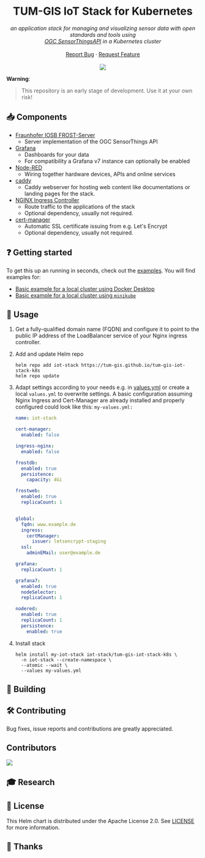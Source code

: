 <h1 align="center">TUM-GIS IoT Stack for Kubernetes</h1>

<p align="center">
    <em>an application stack for managing and visualizing sensor data with open standards and tools using <br/><a title="Open Geospatial Consortium Homepage" href="https://www.ogc.org/standards/sensorthings">OGC SensorThingsAPI</a> in a Kubernetes cluster</em>
    <br />
    <br />
    <a href="https://github.com/tum-gis/tum-gis-iot-stack-k8s/issues">Report Bug</a>
    ·
    <a href="https://github.com/tum-gis/tum-gis-iot-stack-k8s/issues">Request Feature</a>
    <br />
    <br />
    <a href="https://github.com/tum-gis/tum-gis-iot-stack-k8s/releases" title="Latest release">
    <img src="https://img.shields.io/github/v/release/tum-gis/tum-gis-iot-stack-k8s?sort=semver">
  </a>
</p>

**Warning**:
> This repository is an early stage of development. Use it at your own risk!

## :inbox_tray: Components

* [Fraunhofer IOSB FROST-Server](https://github.com/FraunhoferIOSB/FROST-Server)
  * Server implementation of the OGC SensorThings API
* [Grafana](https://grafana.com/)
  * Dashboards for your data
  * For compatibility a Grafana v7 instance can optionally be enabled
* [Node-RED](https://nodered.org/)
  * Wiring together hardware devices, APIs and online services
* [caddy](https://caddyserver.com/)
  * Caddy webserver for hosting web content like documentations or landing pages for the stack.
* [NGINX Ingress Controller](https://docs.nginx.com/nginx-ingress-controller/)
  * Route traffic to the applications of the stack
  * Optional dependency, usually not required.
* [cert-manager](https://cert-manager.io/docs/)
  * Automatic SSL certificate issuing from e.g. Let's Encrypt
  * Optional dependency, usually not required.

## :question: Getting started

To get this up an running in seconds, check out the [examples](examples). You will find examples for:

* [Basic example for a local cluster using Docker Desktop](examples/docker-desktop/)
* [Basic example for a local cluster using `minikube`](examples/minikube/)

## :rocket: Usage

1. Get a fully-qualified domain name (FQDN) and configure it to point to the public IP address of
   the LoadBalancer service of your Nginx ingress controller.

2. Add and update Helm repo

   ```console
   helm repo add iot-stack https://tum-gis.github.io/tum-gis-iot-stack-k8s
   helm repo update
   ```

3. Adapt settings according to your needs e.g. in [values.yml](helm/charts/values.yaml) or create
   a local `values.yml` to overwrite settings. A basic configuration assuming
   Nginx Ingress and Cert-Manager are already installed and properly configured could look like this:
   `my-values.yml:`

   ```yaml
   name: iot-stack

   cert-manager:
     enabled: false

   ingress-nginx:
     enabled: false

   frostdb:
     enabled: true
     persistence:
       capacity: 4Gi

   frostweb:
     enabled: true
     replicaCount: 1


   global:
     fqdn: www.example.de
     ingress:
       certManager:
         issuer: letsencrypt-staging
     ssl:
       adminEMail: user@example.de

   grafana:
     replicaCount: 1

   grafana7:
     enabled: true
     nodeSelector:
     replicaCount: 1

   nodered:
     enabled: true
     replicaCount: 1
     persistence:
       enabled: true
   ```

4. Install stack

   ```console
   helm install my-iot-stack iot-stack/tum-gis-iot-stack-k8s \
     -n iot-stack --create-namespace \
     --atomic --wait \
     --values my-values.yml
   ```

## :construction_worker: Building

## :hammer_and_wrench: Contributing

Bug fixes, issue reports and contributions are greatly appreciated.

## Contributors

<a href="https://github.com/tum-gis/tum-gis-iot-stack-k8s/graphs/contributors">
  <img src="https://contrib.rocks/image?repo=tum-gis/tum-gis-iot-stack-k8s" />
</a>

## :mortar_board: Research

## :memo: License

This Helm chart is distributed under the Apache License 2.0. See [LICENSE](LICENSE) for more information.

## :handshake: Thanks
